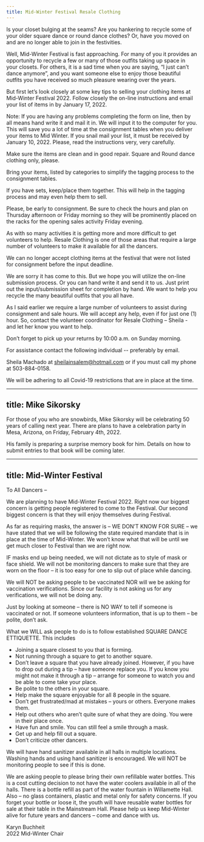 ```yaml
---
title: Mid-Winter Festival Resale Clothing
---
```

Is your closet bulging at the seams?  Are you hankering to recycle some of your older square dance or round dance clothes?  Or, have you moved on and are no longer able to join in the festivities.

Well, Mid-Winter Festival is fast approaching.  For many of you it provides an opportunity to recycle a few or many of those outfits taking up space in your closets.  For others, it is a sad time when you are saying, “I just can’t dance anymore”, and you want someone else to enjoy those beautiful outfits you have received so much pleasure wearing over the years.

But first let’s look closely at some key tips to selling your clothing items at Mid-Winter Festival 2022.  Follow closely the on-line instructions and email your list of items in by January 17, 2022.  

Note:  If you are having any problems completing the form on line, then by all means hand write it and mail it in.  We will input it to the computer for you.  This will save you a lot of time at the consignment tables when you deliver your items to Mid Winter.  If you snail mail your list, it must be received by January 10, 2022.
Please, read the instructions very, very carefully.

Make sure the items are clean and in good repair. Square and Round dance clothing only, please.

Bring your items, listed by categories to simplify the tagging process to the consignment tables.

If you have sets, keep/place them together.  This will help in the tagging process and may even help them to sell.

Please, be early to consignment.  Be sure to check the hours and plan on Thursday afternoon or Friday morning so they will be prominently placed on the racks for the opening sales activity Friday evening.

As with so many activities it is getting more and more difficult to get volunteers to help.  Resale Clothing is one of those areas that require a large number of volunteers to make it available for all the dancers.  

We can no longer accept clothing items at the festival that were not listed for consignment before the input deadline.

We are sorry it has come to this.  But we hope you will utilize the on-line submission process.  Or you can hand write it and send it to us.  Just print out the input/submission sheet for completion by hand.  We want to help you recycle the many beautiful outfits that you all have. 

As I said earlier we require a large number of volunteers to assist during consignment and sale hours.  We will accept any help, even if for just one (1) hour.  So, contact the volunteer coordinator for Resale Clothing – Sheila - and let her know you want to help.

Don’t forget to pick up your returns by 10:00 a.m. on Sunday morning.

For assistance contact the following individual -- preferably by email. 
 
Sheila Machado at sheilainsalem@hotmail.com or if you must call my phone at 
503-884-0158.

We will be adhering to all Covid-19 restrictions that are in place at the time.

            
            
---
title: Mike Sikorsky
---
For those of you who are snowbirds, Mike Sikorsky will be celebrating 50 years of calling next year.  There are plans to have a celebration party in Mesa, Arizona, on Friday, February 4th, 2022.

His family is preparing a surprise memory book for him.  Details on how to submit entries to that book will be coming later.
            
---
title: Mid-Winter Festival
---
To All Dancers – 

We are planning to have Mid-Winter Festival 2022. Right now our biggest concern is getting people registered to come to the Festival. Our second biggest concern is that they will enjoy themselves during Festival.

As far as requiring masks, the answer is – WE DON’T KNOW FOR SURE – we have stated that we will be following the state required mandate that is in place at the time of Mid-Winter. We won’t know what that will be until we get much closer to Festival than we are right now.

IF masks end up being needed, we will not dictate as to style of mask or face shield. We will not be monitoring dancers to make sure that they are worn on the floor – it is too easy for one to slip out of place while dancing.

We will NOT be asking people to be vaccinated NOR will we be asking for vaccination verifications. Since our facility is not asking us for any verifications, we will not be doing any.

Just by looking at someone – there is NO WAY to tell if someone is vaccinated or not. If someone volunteers information, that is up to them – be polite, don’t ask.

What we WILL ask people to do is to follow established SQUARE DANCE ETTIQUETTE.
This includes 
*	Joining a square closest to you that is forming.
*	Not running through a square to get to another square.
*	Don’t leave a square that you have already joined. However, if you have to drop out during a tip – have someone replace you. If you know you might not make it through a tip – arrange for someone to watch you and be able to come take your place.
*	Be polite to the others in your square.
*	Help make the square enjoyable for all 8 people in the square. 
  *	Don’t get frustrated/mad at mistakes – yours or others. Everyone makes them.
  *	Help out others who aren’t quite sure of what they are doing. You were in their place once.
  *	Have fun and smile. You can still feel a smile through a mask.
*	Get up and help fill out a square.
*	Don’t criticize other dancers.

We will have hand sanitizer available in all halls in multiple locations. Washing hands and using hand sanitizer is encouraged. We will NOT be monitoring people to see if this is done.

We are asking people to please bring their own refillable water bottles. This is a cost cutting decision to not have the water coolers available in all of the halls. There is a bottle refill as part of the water fountain in Willamette Hall. Also – no glass containers, plastic and metal only for safety concerns. If you forget your bottle or loose it, the youth will have reusable water bottles for sale at their table in the Mainstream Hall.
Please help us keep Mid-Winter alive for future years and dancers – come and dance with us.

Karyn Buchheit  
2022 Mid-Winter Chair

